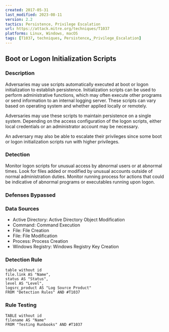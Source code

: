 ```yaml
---
created: 2017-05-31
last_modified: 2023-08-11
version: 2.2
tactics: Persistence, Privilege Escalation
url: https://attack.mitre.org/techniques/T1037
platforms: Linux, Windows, macOS
tags: [T1037, techniques, Persistence,_Privilege_Escalation]
---
```


## Boot or Logon Initialization Scripts

### Description

Adversaries may use scripts automatically executed at boot or logon initialization to establish persistence. Initialization scripts can be used to perform administrative functions, which may often execute other programs or send information to an internal logging server. These scripts can vary based on operating system and whether applied locally or remotely.  

Adversaries may use these scripts to maintain persistence on a single system. Depending on the access configuration of the logon scripts, either local credentials or an administrator account may be necessary. 

An adversary may also be able to escalate their privileges since some boot or logon initialization scripts run with higher privileges.

### Detection

Monitor logon scripts for unusual access by abnormal users or at abnormal times. Look for files added or modified by unusual accounts outside of normal administration duties. Monitor running process for actions that could be indicative of abnormal programs or executables running upon logon.

### Defenses Bypassed



### Data Sources

  - Active Directory: Active Directory Object Modification
  -  Command: Command Execution
  -  File: File Creation
  -  File: File Modification
  -  Process: Process Creation
  -  Windows Registry: Windows Registry Key Creation
### Detection Rule

```dataview
table without id
file.link AS "Name",
status AS "Status",
level AS "Level",
logsrc_product AS "Log Source Product"
FROM "Detection Rules" AND #T1037
```

### Rule Testing

```dataview
TABLE without id
filename AS "Name"
FROM "Testing Runbooks" AND #T1037
```
